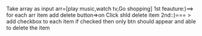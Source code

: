 Take array as input
arr=[play music,watch tv,Go shopping]
1st feauture:)==>  for each arr item add delete button=>on Click shld delete item
2nd::)=== >  add checkbox to each item if checked then only btn should appear and able to delete
 the item
